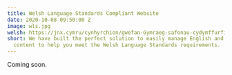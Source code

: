 ```yaml
---
title: Welsh Language Standards Compliant Website
date: 2020-10-08 09:50:00 Z
image: wls.jpg
welsh: https://jnx.cymru/cynhyrchion/gwefan-Gymraeg-safonau-cydymffurfio-gwefan.html
short: We have built the perfect solution to easily manage English and Welsh website
  content to help you meet the Welsh Language Standards requirements.
---
```


Coming soon.